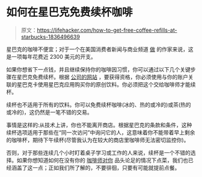 # 如何在星巴克免费续杯咖啡

> 原文：<https://lifehacker.com/how-to-get-free-coffee-refills-at-starbucks-1836496639>

星巴克的咖啡不便宜；对于一个在美国消费者新闻与商业频道 [做](https://www.cnbc.com/2018/12/14/giving-up-starbucks-for-a-year-could-make-me-17000-dollars-heres-why-i-refuse.html) 的作家来说，这是一项每年花费近 2300 美元的开支。



如果你想省下一点钱，并且继续保持你的咖啡因习惯，你可以通过以下几个关键步骤在星巴克免费续杯。根据 [公司的网站](https://www.starbucks.com/rewards/terms) ，要获得资格，你必须使用与你的账户关联的星巴克卡使用星巴克应用购买你的原创饮料。你必须把这个交给咖啡师才能续杯。

续杯也不适用于所有的饮料。你可以免费续杯咖啡(冰的、热的或冷的)或茶(热的或冷的)，这仍然是一笔不错的交易。

事情是这样的:从技术上讲，你也不能离开商店。根据星巴克的条款和条件，这种续杯选项适用于那些在“同一次访问”中询问它的人，这意味着你不能带着早上剩余的咖啡杯，期待下午续杯(尽管我认为在较大的商店里咖啡师无法密切监控你)。

否则，对于那些连续几个小时盯着桌子学习或工作的人来说，续杯是一个不错的选择。如果你想知道如何在没有你的 [咖啡师对你](https://lifehacker.com/how-to-order-at-starbucks-so-baristas-dont-judge-you-1831876643) 品头论足的情况下点菜，我们也已经涵盖了这一点；正如我们所了解的，不要徘徊，只要有可能就提前点餐。